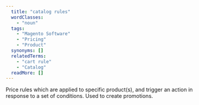 ```yaml
---
  title: "catalog rules"
  wordClasses: 
    - "noun"
  tags: 
    - "Magento Software"
    - "Pricing"
    - "Product"
  synonyms: []
  relatedTerms: 
    - "cart rule"
    - "Catalog"
  readMore: []
---
```

Price rules which are applied to specific product(s), and trigger an action in response to a set of conditions. Used to create promotions.
